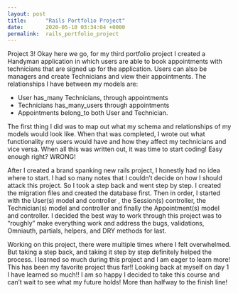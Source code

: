```yaml
---
layout: post
title:      "Rails Portfolio Project"
date:       2020-05-10 03:34:04 +0000
permalink:  rails_portfolio_project
---
```



Project 3! Okay here we go, for my third portfolio project I created a Handyman application in which users are able to book appointments with technicians that are signed up for the application. Users can also be managers and create Technicians and view their appointments. The relationships I have between my models are: 

-	User has_many Technicians, through appointments 
-	Technicians has_many_users through appointments 
-	Appointments belong_to both User and Technician. 

The first thing I did was to map out what my schema and relationships of my models would look like. When that was completed, I wrote out what functionality my users would have and how  they affect my technicians and vice versa. When all this was written out, it was time to start coding! Easy enough right? WRONG! 

After I created a brand spanking new rails project, I honestly had no idea where to start. I had so many notes that I couldn’t decide on how I should attack this project. So I took a step back and went step by step. I created the migration files and created the database first. Then in order, I started with the User(s) model and controller , the Session(s) controller, the Technician(s) model and controller and finally the Appointment(s) model and controller.  I decided the best way to work through this project was to “roughly” make everything work and address the bugs, validations, Omniauth, partials, helpers, and DRY methods for last. 

Working on this project, there were multiple times where I felt overwhelmed. But taking a step back,  and taking it step by step definitely helped the process. I learned so much during this project and I am eager to learn more! This has been my favorite project thus far!! Looking back at myself on day 1 I have learned so much!! I am so happy I decided to take this course and can’t wait to see what my future holds! More than halfway to the finish line! 

